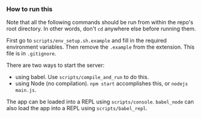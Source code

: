 ### How to run this

Note that all the following commands should be run from within the repo's root directory. In other words, don't `cd` anywhere else before running them. 

First go to `scripts/env_setup.sh.example` and fill in the required environment variables. Then remove the `.example` from the extension. This file is in `.gitignore`.

There are two ways to start the server:
- using babel. Use `scripts/compile_and_run` to do this.
- using Node (no compilation). `npm start` accomplishes this, or `nodejs main.js`.

The app can be loaded into a REPL using `scripts/console`.
`babel_node` can also load the app into a REPL using `scripts/babel_repl`.


